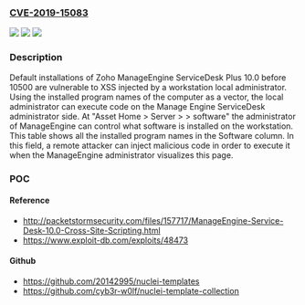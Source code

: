 ### [CVE-2019-15083](https://cve.mitre.org/cgi-bin/cvename.cgi?name=CVE-2019-15083)
![](https://img.shields.io/static/v1?label=Product&message=n%2Fa&color=blue)
![](https://img.shields.io/static/v1?label=Version&message=n%2Fa&color=blue)
![](https://img.shields.io/static/v1?label=Vulnerability&message=n%2Fa&color=brighgreen)

### Description

Default installations of Zoho ManageEngine ServiceDesk Plus 10.0 before 10500 are vulnerable to XSS injected by a workstation local administrator. Using the installed program names of the computer as a vector, the local administrator can execute code on the Manage Engine ServiceDesk administrator side. At "Asset Home > Server > <workstation> > software" the administrator of ManageEngine can control what software is installed on the workstation. This table shows all the installed program names in the Software column. In this field, a remote attacker can inject malicious code in order to execute it when the ManageEngine administrator visualizes this page.

### POC

#### Reference
- http://packetstormsecurity.com/files/157717/ManageEngine-Service-Desk-10.0-Cross-Site-Scripting.html
- https://www.exploit-db.com/exploits/48473

#### Github
- https://github.com/20142995/nuclei-templates
- https://github.com/cyb3r-w0lf/nuclei-template-collection

